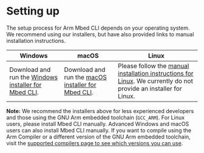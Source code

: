 <h1 id="cli-setup">Setting up</h1>

The setup process for Arm Mbed CLI depends on your operating system. We recommend using our installers, but have also provided links to manual installation instructions.

| Windows | macOS | Linux |
| --- | --- | --- |
| Download and run the [Windows installer for Mbed CLI](https://github.com/ARMmbed/mbed-cli-windows-installer/releases/latest). | Download and run the [macOS installer for Mbed CLI](https://github.com/ARMmbed/mbed-cli-osx-installer/releases/latest). | Please follow the [manual installation instructions for Linux](../tools/manual-installation.html). We currently do not provide an installer for Linux. |

<span class="notes">**Note:** We recommend the installers above for less experienced developers and those using the GNU Arm embedded toolchain (`GCC_ARM`). For Linux users, please install Mbed CLI manually. Advanced Windows and macOS users can also install Mbed CLI manually. If you want to compile using the Arm Compiler or a different version of the GNU Arm embedded toolchain, visit the [supported compilers page to see which versions you can use](../build-tools/index.html#compiler-versions).</span>
